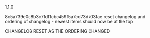 

1.1.0

8c5a739e0d8b3c7fdf1cbc459f5a7cd73d703fae reset changelog and ordering of changelog - newest items should now be at the top

CHANGELOG RESET AS THE ORDERING CHANGED
